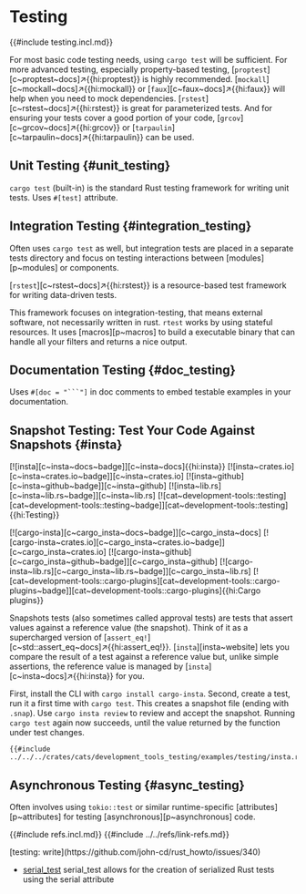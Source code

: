 # Testing

{{#include testing.incl.md}}

For most basic code testing needs, using `cargo test` will be sufficient. For more advanced testing, especially property-based testing, [`proptest`][c~proptest~docs]↗{{hi:proptest}} is highly recommended. [`mockall`][c~mockall~docs]↗{{hi:mockall}} or [`faux`][c~faux~docs]↗{{hi:faux}} will help when you need to mock dependencies. [`rstest`][c~rstest~docs]↗{{hi:rstest}} is great for parameterized tests. And for ensuring your tests cover a good portion of your code, [`grcov`][c~grcov~docs]↗{{hi:grcov}} or [`tarpaulin`][c~tarpaulin~docs]↗{{hi:tarpaulin}} can be used.

## Unit Testing {#unit_testing}

`cargo test` (built-in) is the standard Rust testing framework for writing unit tests. Uses `#[test]` attribute.

## Integration Testing {#integration_testing}

Often uses `cargo test` as well, but integration tests are placed in a separate tests directory and focus on testing interactions between [modules][p~modules] or components.

[`rstest`][c~rstest~docs]↗{{hi:rstest}} is a resource-based test framework for writing data-driven tests.

This framework focuses on integration-testing, that means external software, not necessarily written in rust.
`rtest` works by using stateful resources. It uses [macros][p~macros] to build a executable binary that can handle all your filters and returns a nice output.

## Documentation Testing {#doc_testing}

Uses `#[doc = "```"]` in doc comments to embed testable examples in your documentation.

## Snapshot Testing: Test Your Code Against Snapshots {#insta}

[![insta][c~insta~docs~badge]][c~insta~docs]{{hi:insta}}
[![insta~crates.io][c~insta~crates.io~badge]][c~insta~crates.io]
[![insta~github][c~insta~github~badge]][c~insta~github]
[![insta~lib.rs][c~insta~lib.rs~badge]][c~insta~lib.rs]
[![cat~development-tools::testing][cat~development-tools::testing~badge]][cat~development-tools::testing]{{hi:Testing}}

[![cargo-insta][c~cargo_insta~docs~badge]][c~cargo_insta~docs]
[![cargo-insta~crates.io][c~cargo_insta~crates.io~badge]][c~cargo_insta~crates.io]
[![cargo-insta~github][c~cargo_insta~github~badge]][c~cargo_insta~github]
[![cargo-insta~lib.rs][c~cargo_insta~lib.rs~badge]][c~cargo_insta~lib.rs]
[![cat~development-tools::cargo-plugins][cat~development-tools::cargo-plugins~badge]][cat~development-tools::cargo-plugins]{{hi:Cargo plugins}}

Snapshots tests (also sometimes called approval tests) are tests that assert values against a reference value (the snapshot). Think of it as a supercharged version of [`assert_eq!`][c~std::assert_eq~docs]↗{{hi:assert_eq!}}. [`insta`][insta~website] lets you compare the result of a test against a reference value but, unlike simple assertions, the reference value is managed by [`insta`][c~insta~docs]↗{{hi:insta}} for you.

First, install the CLI with `cargo install cargo-insta`. Second, create a test, run it a first time with `cargo test`. This creates a snapshot file (ending with `.snap`). Use `cargo insta review` to review and accept the snapshot. Running `cargo test` again now succeeds, until the value returned by the function under test changes.

```rust,editable
{{#include ../../../crates/cats/development_tools_testing/examples/testing/insta.rs:example}}
```

## Asynchronous Testing {#async_testing}

Often involves using `tokio::test` or similar runtime-specific [attributes][p~attributes] for testing [asynchronous][p~asynchronous] code.

{{#include refs.incl.md}}
{{#include ../../refs/link-refs.md}}

<div class="hidden">
[testing: write](https://github.com/john-cd/rust_howto/issues/340)

- [serial_test](https://docs.rs/serial_test/latest/serial_test/) serial_test allows for the creation of serialized Rust tests using the serial attribute

</div>
